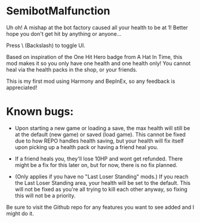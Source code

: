 
# SemibotMalfunction

Uh oh! A mishap at the bot factory caused all your health to be at 1! Better hope you don't get hit by anything or anyone...

Press \ (Backslash) to toggle UI. 

Based on inspiration of the One Hit Hero badge from A Hat In Time, this mod makes it so you only have one health and one health only! You cannot heal via the health packs in the shop, or your friends.

This is my first mod using Harmony and BepInEx, so any feedback is appreciated!

# Known bugs:
- Upon starting a new game or loading a save, the max health will still be at the default (new game) or saved (load game). This cannot be fixed due to how REPO handles health saving, but your health will fix itself upon picking up a health pack or having a friend heal you.

- If a friend heals you, they'll lose 10HP and wont get refunded. There might be a fix for this later on, but for now, there is no fix planned.

- (Only applies if you have no "Last Loser Standing" mods.) If you reach the Last Loser Standing area, your health will be set to the default. This will not be fixed as you're all trying to kill each other anyway, so fixing this will not be a priority.

Be sure to visit the Github repo for any features you want to see added and I might do it.